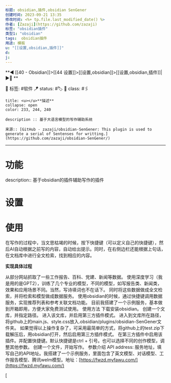 ```yaml
---
标题: obsidian,插件,obsidian SenGener
创建时间: 2023-09-21 13:35
修改时间: <%+ tp.file.last_modified_date() %>
作者: [Zazaji](https://github.com/zazaji)
标签: "obsidian插件" 
类型1: "obsidian"
tags:  obsidian插件
用途: 模板
u: "[[设置,obsidian,插件]]"
d:
j: 
---
```


**◀️ [[40 - Obsidian]]>[[44 设置]]>[[设置,obsidian]]>[[设置,obsidian,插件]]| ▶️📎 **  

🧩 标签:  #软件 
🪁 status: #🏷️
🎏 class: #🖇️

```ad-info
title: <u></u>**描述**
collapse: open
color: 233, 244, 240

description :: 基于大语言模型的写作辅助系统

来源:: [GitHub - zazaji/obsidian-SenGener: This plugin is used to generate a serial of Sentenses for writting.](https://github.com/zazaji/obsidian-SenGener/)

```

---
# 功能
description:: 基于obsidian的插件辅助写作的插件
# 设置

# 使用

在写作的过程中，当文思枯竭的时候，按下快捷键（可以定义自己的快捷键），然后AI自动根据之前写的内容，自动给出提示。同时，在右侧边栏还能根据上句话，在文档库中进行全文检索，找到相应的内容。

**实现具体过程** 
	
从部分网站抓取了一些工作报告、百科、党建、新闻等数据。 使用深度学习（我是用的是GPT2），训练了几个专业的模型，不同的模型，如写报告类、新闻类，效果和应用场景不同。当然，写诗填词也不在话下。 同时将这些数据做成全文检索，并将检索和模型做成数据服务。 使用obsidian的时候，通过快捷键调用数据服务，实现推荐列表和参考关联文档功能。 目前我搭建了一个示例服务，基本做到开箱即用，方便大家免费测试使用。 使用方法 下载安装obsidian。 创建一个文库，并指定路径。 进入该文库，并启用第三方插件模式。 进入到文库所在路径，将github上的main.js、style.css放入.obsidian/plugins/obsidian-SenGener文件夹。 如果觉得以上操作复杂了，可采用最简单的方式，将github上的test.zip下载解压后，用obsidian打开，然后启用第三方插件模式。 在第三方插件中启用该插件。并配置快捷键。默认快捷键是ctrl + 引号。也可以选择不同的创作模型，调整其他参数。 创建一个文件，开始写作。 参数介绍 API address: 服务地址，填写自己的API地址。我搭建了一个示例服务，里面包含了英文模型、对话模型、工作报告模型、腾讯welm模型。地址：[https://fwzd.myfawu.com/](https://fwzd.myfawu.com/)

[



